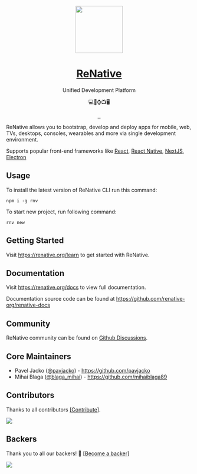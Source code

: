 <p align="center">
  <a href="https://renative.org">
    <img src="https://renative.org/img/renative-logo-framed.png?raw=true" height="128" width="128">
    <h1 align="center">ReNative</h1>
  </a>
  <p align="center">Unified Development Platform</p>
    <p align="center">💻📱⌚📺🖥️</p>
  
</p>

<p align="center">
  <a aria-label="NPM version" href="https://www.npmjs.com/package/renative">
    <img alt="" src="https://img.shields.io/npm/v/renative.svg?style=for-the-badge&labelColor=000000">
  </a>
  <a aria-label="License" href="https://github.com/renative-org/renative/blob/main/license.md">
    <img alt="" src="https://img.shields.io/npm/l/renative.svg?style=for-the-badge&labelColor=000000">
  </a>
  <a aria-label="Join the community on GitHub" href="https://github.com/renative-org/renative/discussions">
    <img alt="" src="https://img.shields.io/badge/Join%20the%20community-blueviolet.svg?style=for-the-badge&logo=ReNative&labelColor=000000&logoWidth=20">
  </a>
</p>

ReNative allows you to bootstrap, develop and deploy apps for mobile, web, TVs, desktops, consoles, wearables and more via single development environment.

Supports popular front-end frameworks like [React](https://reactjs.org/), [React Native](https://reactnative.dev/), [NextJS](https://nextjs.org/), [Electron](https://www.electronjs.org/)

## Usage

To install the latest version of ReNative CLI run this command:

```
npm i -g rnv
```

To start new project, run following command:

```
rnv new
```

## Getting Started

Visit <a aria-label="ReNative learn" href="https://renative.org/docs/overview/quickstart">https://renative.org/learn</a> to get started with ReNative.

## Documentation

Visit <a aria-label="ReNative learn" href="https://renative.org/docs">https://renative.org/docs</a> to view full documentation.

Documentation source code can be found at https://github.com/renative-org/renative-docs

## Community

ReNative community can be found on <a aria-label="ReNative Discussions" href="https://github.com/renative-org/renative/discussions">Github Discussions</a>.

## Core Maintainers

- Pavel Jacko ([@pavjacko](https://twitter.com/pavjacko)) - https://github.com/pavjacko
- Mihai Blaga ([@blaga_mihai](https://twitter.com/blaga_mihai)) - https://github.com/mihaiblaga89

## Contributors

Thanks to all contributors [[Contribute]](CONTRIBUTING.md).

<a href="https://github.com/renative-org/renative/graphs/contributors"><img src="https://opencollective.com/renative/contributors.svg?width=890" /></a>

## Backers

Thank you to all our backers! 🙏 [[Become a backer](https://opencollective.com/renative#backer)]

<a href="https://opencollective.com/renative#backers" target="_blank"><img src="https://opencollective.com/renative/backers.svg?width=890"></a>
